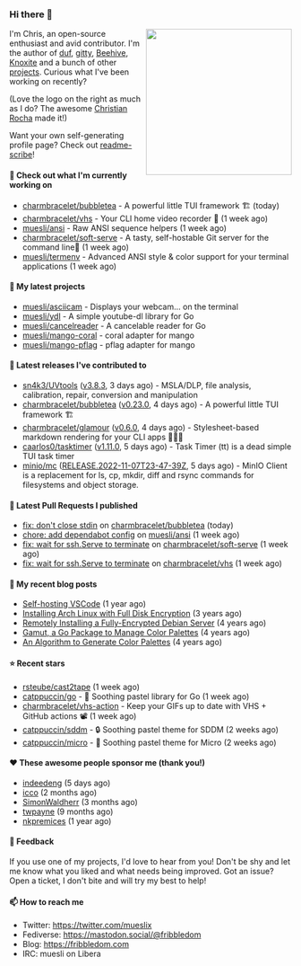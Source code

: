 ### Hi there 👋

<img align="right" src="https://raw.githubusercontent.com/muesli/muesli/master/assets/termenv.png" width="260">

I'm Chris, an open-source enthusiast and avid contributor. I'm the author of [duf](https://github.com/muesli/duf),
[gitty](https://github.com/muesli/gitty), [Beehive](https://github.com/muesli/beehive), [Knoxite](https://github.com/knoxite/knoxite)
 and a bunch of other [projects](https://fribbledom.com/projects/). Curious what I've been working on recently?

(Love the logo on the right as much as I do? The awesome [Christian Rocha](https://github.com/meowgorithm/) made it!)

Want your own self-generating profile page? Check out [readme-scribe](https://github.com/muesli/readme-scribe)!

#### 👷 Check out what I'm currently working on

- [charmbracelet/bubbletea](https://github.com/charmbracelet/bubbletea) - A powerful little TUI framework 🏗 (today)
- [charmbracelet/vhs](https://github.com/charmbracelet/vhs) - Your CLI home video recorder 📼 (1 week ago)
- [muesli/ansi](https://github.com/muesli/ansi) - Raw ANSI sequence helpers (1 week ago)
- [charmbracelet/soft-serve](https://github.com/charmbracelet/soft-serve) - A tasty, self-hostable Git server for the command line🍦 (1 week ago)
- [muesli/termenv](https://github.com/muesli/termenv) - Advanced ANSI style &amp; color support for your terminal applications (1 week ago)

#### 🌱 My latest projects

- [muesli/asciicam](https://github.com/muesli/asciicam) - Displays your webcam... on the terminal
- [muesli/ydl](https://github.com/muesli/ydl) - A simple youtube-dl library for Go
- [muesli/cancelreader](https://github.com/muesli/cancelreader) - A cancelable reader for Go
- [muesli/mango-coral](https://github.com/muesli/mango-coral) - coral adapter for mango
- [muesli/mango-pflag](https://github.com/muesli/mango-pflag) - pflag adapter for mango

#### 🔭 Latest releases I've contributed to

- [sn4k3/UVtools](https://github.com/sn4k3/UVtools) ([v3.8.3](https://github.com/sn4k3/UVtools/releases/tag/v3.8.3), 3 days ago) - MSLA/DLP, file analysis, calibration, repair, conversion and manipulation
- [charmbracelet/bubbletea](https://github.com/charmbracelet/bubbletea) ([v0.23.0](https://github.com/charmbracelet/bubbletea/releases/tag/v0.23.0), 4 days ago) - A powerful little TUI framework 🏗
- [charmbracelet/glamour](https://github.com/charmbracelet/glamour) ([v0.6.0](https://github.com/charmbracelet/glamour/releases/tag/v0.6.0), 4 days ago) - Stylesheet-based markdown rendering for your CLI apps 💇🏻‍♀️
- [caarlos0/tasktimer](https://github.com/caarlos0/tasktimer) ([v1.11.0](https://github.com/caarlos0/tasktimer/releases/tag/v1.11.0), 5 days ago) - Task Timer (tt) is a dead simple TUI task timer
- [minio/mc](https://github.com/minio/mc) ([RELEASE.2022-11-07T23-47-39Z](https://github.com/minio/mc/releases/tag/RELEASE.2022-11-07T23-47-39Z), 5 days ago) - MinIO Client is a replacement for ls, cp, mkdir, diff and rsync commands for filesystems and object storage.

#### 🔨 Latest Pull Requests I published

- [fix: don&#39;t close stdin](https://github.com/charmbracelet/bubbletea/pull/598) on [charmbracelet/bubbletea](https://github.com/charmbracelet/bubbletea) (today)
- [chore: add dependabot config](https://github.com/muesli/ansi/pull/5) on [muesli/ansi](https://github.com/muesli/ansi) (1 week ago)
- [fix: wait for ssh.Serve to terminate](https://github.com/charmbracelet/soft-serve/pull/180) on [charmbracelet/soft-serve](https://github.com/charmbracelet/soft-serve) (1 week ago)
- [fix: wait for ssh.Serve to terminate](https://github.com/charmbracelet/vhs/pull/132) on [charmbracelet/vhs](https://github.com/charmbracelet/vhs) (1 week ago)

#### 📜 My recent blog posts

- [Self-hosting VSCode](https://fribbledom.com/posts/selfhosting-vscode/) (1 year ago)
- [Installing Arch Linux with Full Disk Encryption](https://fribbledom.com/posts/encrypted-arch-install/) (3 years ago)
- [Remotely Installing a Fully-Encrypted Debian Server](https://fribbledom.com/posts/encrypted-remote-debian-install/) (4 years ago)
- [Gamut, a Go Package to Manage Color Palettes](https://fribbledom.com/posts/gamut-package-to-handle-color-palettes/) (4 years ago)
- [An Algorithm to Generate Color Palettes](https://fribbledom.com/posts/an-algorithm-to-generate-color-palettes/) (4 years ago)

#### ⭐ Recent stars

- [rsteube/cast2tape](https://github.com/rsteube/cast2tape) (1 week ago)
- [catppuccin/go](https://github.com/catppuccin/go) - 🦫 Soothing pastel library for Go (1 week ago)
- [charmbracelet/vhs-action](https://github.com/charmbracelet/vhs-action) - Keep your GIFs up to date with VHS &#43; GitHub actions 📽️ (1 week ago)
- [catppuccin/sddm](https://github.com/catppuccin/sddm) -  🔒 Soothing pastel theme for SDDM (2 weeks ago)
- [catppuccin/micro](https://github.com/catppuccin/micro) - 📝 Soothing pastel theme for Micro (2 weeks ago)

#### ❤️ These awesome people sponsor me (thank you!)

- [indeedeng](https://github.com/indeedeng) (5 days ago)
- [icco](https://github.com/icco) (2 months ago)
- [SimonWaldherr](https://github.com/SimonWaldherr) (3 months ago)
- [twpayne](https://github.com/twpayne) (9 months ago)
- [nkpremices](https://github.com/nkpremices) (1 year ago)

#### 💬 Feedback

If you use one of my projects, I'd love to hear from you! Don't be shy and let me know what you liked
and what needs being improved. Got an issue? Open a ticket, I don't bite and will try my best to help!

#### 📫 How to reach me

- Twitter: https://twitter.com/mueslix
- Fediverse: https://mastodon.social/@fribbledom
- Blog: https://fribbledom.com
- IRC: muesli on Libera
